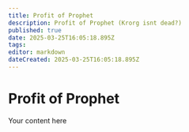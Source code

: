 ```yaml
---
title: Profit of Prophet
description: Profit of Prophet (Krorg isnt dead?)
published: true
date: 2025-03-25T16:05:18.895Z
tags: 
editor: markdown
dateCreated: 2025-03-25T16:05:18.895Z
---
```


# Profit of Prophet
Your content here
